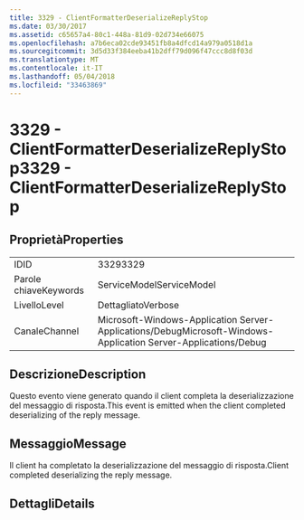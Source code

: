 ```yaml
---
title: 3329 - ClientFormatterDeserializeReplyStop
ms.date: 03/30/2017
ms.assetid: c65657a4-80c1-448a-81d9-02d734e66075
ms.openlocfilehash: a7b6eca02cde93451fb8a4dfcd14a979a0518d1a
ms.sourcegitcommit: 3d5d33f384eeba41b2dff79d096f47ccc8d8f03d
ms.translationtype: MT
ms.contentlocale: it-IT
ms.lasthandoff: 05/04/2018
ms.locfileid: "33463869"
---
```

# <a name="3329---clientformatterdeserializereplystop"></a><span data-ttu-id="9a7dd-102">3329 - ClientFormatterDeserializeReplyStop</span><span class="sxs-lookup"><span data-stu-id="9a7dd-102">3329 - ClientFormatterDeserializeReplyStop</span></span>
## <a name="properties"></a><span data-ttu-id="9a7dd-103">Proprietà</span><span class="sxs-lookup"><span data-stu-id="9a7dd-103">Properties</span></span>  
  
|||  
|-|-|  
|<span data-ttu-id="9a7dd-104">ID</span><span class="sxs-lookup"><span data-stu-id="9a7dd-104">ID</span></span>|<span data-ttu-id="9a7dd-105">3329</span><span class="sxs-lookup"><span data-stu-id="9a7dd-105">3329</span></span>|  
|<span data-ttu-id="9a7dd-106">Parole chiave</span><span class="sxs-lookup"><span data-stu-id="9a7dd-106">Keywords</span></span>|<span data-ttu-id="9a7dd-107">ServiceModel</span><span class="sxs-lookup"><span data-stu-id="9a7dd-107">ServiceModel</span></span>|  
|<span data-ttu-id="9a7dd-108">Livello</span><span class="sxs-lookup"><span data-stu-id="9a7dd-108">Level</span></span>|<span data-ttu-id="9a7dd-109">Dettagliato</span><span class="sxs-lookup"><span data-stu-id="9a7dd-109">Verbose</span></span>|  
|<span data-ttu-id="9a7dd-110">Canale</span><span class="sxs-lookup"><span data-stu-id="9a7dd-110">Channel</span></span>|<span data-ttu-id="9a7dd-111">Microsoft-Windows-Application Server-Applications/Debug</span><span class="sxs-lookup"><span data-stu-id="9a7dd-111">Microsoft-Windows-Application Server-Applications/Debug</span></span>|  
  
## <a name="description"></a><span data-ttu-id="9a7dd-112">Descrizione</span><span class="sxs-lookup"><span data-stu-id="9a7dd-112">Description</span></span>  
 <span data-ttu-id="9a7dd-113">Questo evento viene generato quando il client completa la deserializzazione del messaggio di risposta.</span><span class="sxs-lookup"><span data-stu-id="9a7dd-113">This event is emitted when the client completed deserializing of the reply message.</span></span>  
  
## <a name="message"></a><span data-ttu-id="9a7dd-114">Messaggio</span><span class="sxs-lookup"><span data-stu-id="9a7dd-114">Message</span></span>  
 <span data-ttu-id="9a7dd-115">Il client ha completato la deserializzazione del messaggio di risposta.</span><span class="sxs-lookup"><span data-stu-id="9a7dd-115">Client completed deserializing the reply message.</span></span>  
  
## <a name="details"></a><span data-ttu-id="9a7dd-116">Dettagli</span><span class="sxs-lookup"><span data-stu-id="9a7dd-116">Details</span></span>
